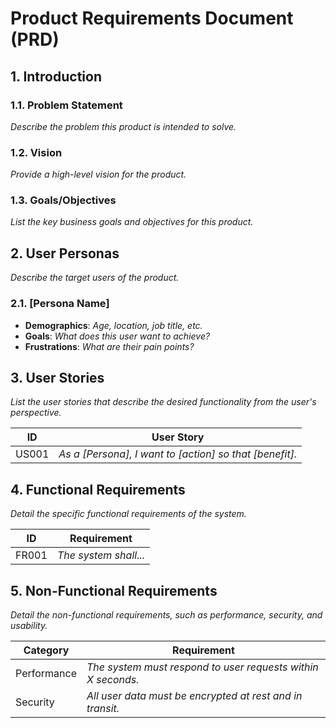 # Product Requirements Document (PRD)

## 1. Introduction

### 1.1. Problem Statement
*Describe the problem this product is intended to solve.*

### 1.2. Vision
*Provide a high-level vision for the product.*

### 1.3. Goals/Objectives
*List the key business goals and objectives for this product.*

## 2. User Personas

*Describe the target users of the product.*

### 2.1. [Persona Name]

-   **Demographics**: *Age, location, job title, etc.*
-   **Goals**: *What does this user want to achieve?*
-   **Frustrations**: *What are their pain points?*

## 3. User Stories

*List the user stories that describe the desired functionality from the user's perspective.*

| ID    | User Story                                                                    |
|-------|-------------------------------------------------------------------------------|
| US001 | *As a [Persona], I want to [action] so that [benefit].*                         |

## 4. Functional Requirements

*Detail the specific functional requirements of the system.*

| ID    | Requirement                                                                   |
|-------|-------------------------------------------------------------------------------|
| FR001 | *The system shall...*                                                         |

## 5. Non-Functional Requirements

*Detail the non-functional requirements, such as performance, security, and usability.*

| Category      | Requirement                                                                   |
|---------------|-------------------------------------------------------------------------------|
| Performance   | *The system must respond to user requests within X seconds.*                  |
| Security      | *All user data must be encrypted at rest and in transit.*                     |
